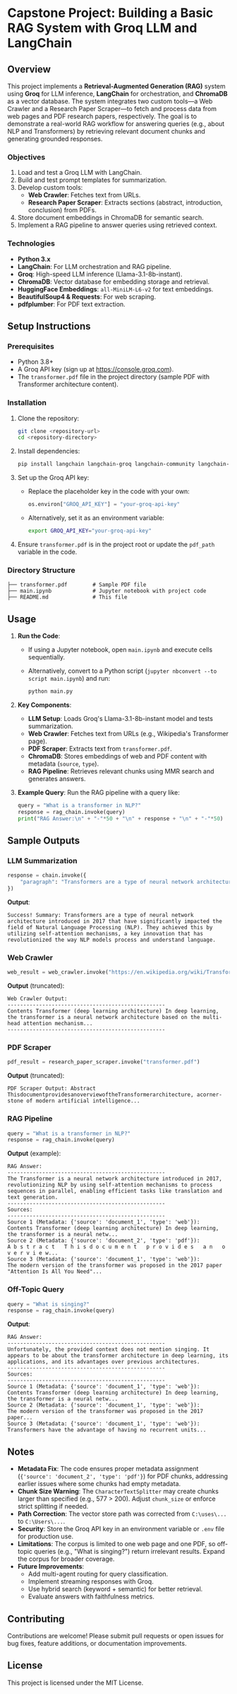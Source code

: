 # Capstone Project: Building a Basic RAG System with Groq LLM and LangChain

## Overview

This project implements a **Retrieval-Augmented Generation (RAG)** system using **Groq** for LLM inference, **LangChain** for orchestration, and **ChromaDB** as a vector database. The system integrates two custom tools—a Web Crawler and a Research Paper Scraper—to fetch and process data from web pages and PDF research papers, respectively. The goal is to demonstrate a real-world RAG workflow for answering queries (e.g., about NLP and Transformers) by retrieving relevant document chunks and generating grounded responses.

### Objectives

1. Load and test a Groq LLM with LangChain.
2. Build and test prompt templates for summarization.
3. Develop custom tools:
   - **Web Crawler**: Fetches text from URLs.
   - **Research Paper Scraper**: Extracts sections (abstract, introduction, conclusion) from PDFs.
4. Store document embeddings in ChromaDB for semantic search.
5. Implement a RAG pipeline to answer queries using retrieved context.

### Technologies

- **Python 3.x**
- **LangChain**: For LLM orchestration and RAG pipeline.
- **Groq**: High-speed LLM inference (Llama-3.1-8b-instant).
- **ChromaDB**: Vector database for embedding storage and retrieval.
- **HuggingFace Embeddings**: `all-MiniLM-L6-v2` for text embeddings.
- **BeautifulSoup4 & Requests**: For web scraping.
- **pdfplumber**: For PDF text extraction.

## Setup Instructions

### Prerequisites

- Python 3.8+
- A Groq API key (sign up at https://console.groq.com).
- The `transformer.pdf` file in the project directory (sample PDF with Transformer architecture content).

### Installation

1. Clone the repository:

   ```bash
   git clone <repository-url>
   cd <repository-directory>
   ```

2. Install dependencies:

   ```bash
   pip install langchain langchain-groq langchain-community langchain-huggingface groq chromadb beautifulsoup4 requests pdfplumber sentence-transformers
   ```

3. Set up the Groq API key:

   - Replace the placeholder key in the code with your own:

     ```python
     os.environ["GROQ_API_KEY"] = "your-groq-api-key"
     ```

   - Alternatively, set it as an environment variable:

     ```bash
     export GROQ_API_KEY="your-groq-api-key"
     ```

4. Ensure `transformer.pdf` is in the project root or update the `pdf_path` variable in the code.

### Directory Structure

```
├── transformer.pdf        # Sample PDF file
├── main.ipynb             # Jupyter notebook with project code
├── README.md              # This file
```

## Usage

1. **Run the Code**:

   - If using a Jupyter notebook, open `main.ipynb` and execute cells sequentially.

   - Alternatively, convert to a Python script (`jupyter nbconvert --to script main.ipynb`) and run:

     ```bash
     python main.py
     ```

2. **Key Components**:

   - **LLM Setup**: Loads Groq's Llama-3.1-8b-instant model and tests summarization.
   - **Web Crawler**: Fetches text from URLs (e.g., Wikipedia's Transformer page).
   - **PDF Scraper**: Extracts text from `transformer.pdf`.
   - **ChromaDB**: Stores embeddings of web and PDF content with metadata (`source`, `type`).
   - **RAG Pipeline**: Retrieves relevant chunks using MMR search and generates answers.

3. **Example Query**: Run the RAG pipeline with a query like:

   ```python
   query = "What is a transformer in NLP?"
   response = rag_chain.invoke(query)
   print("RAG Answer:\n" + "-"*50 + "\n" + response + "\n" + "-"*50)
   ```

## Sample Outputs

### LLM Summarization

```python
response = chain.invoke({
    "paragraph": "Transformers are a type of neural network architecture introduced in 2017 that revolutionized NLP by using self-attention mechanisms."
})
```

**Output**:

```
Success! Summary: Transformers are a type of neural network architecture introduced in 2017 that have significantly impacted the field of Natural Language Processing (NLP). They achieved this by utilizing self-attention mechanisms, a key innovation that has revolutionized the way NLP models process and understand language.
```

### Web Crawler

```python
web_result = web_crawler.invoke("https://en.wikipedia.org/wiki/Transformer_(deep_learning_architecture)")
```

**Output** (truncated):

```
Web Crawler Output:
--------------------------------------------------
Contents Transformer (deep learning architecture) In deep learning, the transformer is a neural network architecture based on the multi-head attention mechanism...
--------------------------------------------------
```

### PDF Scraper

```python
pdf_result = research_paper_scraper.invoke("transformer.pdf")
```

**Output** (truncated):

```
PDF Scraper Output: Abstract ThisdocumentprovidesanoverviewoftheTransformerarchitecture, acorner- stone of modern artificial intelligence...
```

### RAG Pipeline

```python
query = "What is a transformer in NLP?"
response = rag_chain.invoke(query)
```

**Output** (example):

```
RAG Answer:
--------------------------------------------------
The Transformer is a neural network architecture introduced in 2017, revolutionizing NLP by using self-attention mechanisms to process sequences in parallel, enabling efficient tasks like translation and text generation.
--------------------------------------------------
Sources:
--------------------------------------------------
Source 1 (Metadata: {'source': 'document_1', 'type': 'web'}):
Contents Transformer (deep learning architecture) In deep learning, the transformer is a neural netw...
Source 2 (Metadata: {'source': 'document_2', 'type': 'pdf'}):
A b s t r a c t   T h i s d o c u m e n t   p r o v i d e s   a n   o v e r v i e w...
Source 3 (Metadata: {'source': 'document_1', 'type': 'web'}):
The modern version of the transformer was proposed in the 2017 paper "Attention Is All You Need"...
```

### Off-Topic Query

```python
query = "What is singing?"
response = rag_chain.invoke(query)
```

**Output**:

```
RAG Answer:
--------------------------------------------------
Unfortunately, the provided context does not mention singing. It appears to be about the transformer architecture in deep learning, its applications, and its advantages over previous architectures.
--------------------------------------------------
Sources:
--------------------------------------------------
Source 1 (Metadata: {'source': 'document_1', 'type': 'web'}):
Contents Transformer (deep learning architecture) In deep learning, the transformer is a neural netw...
Source 2 (Metadata: {'source': 'document_1', 'type': 'web'}):
The modern version of the transformer was proposed in the 2017 paper...
Source 3 (Metadata: {'source': 'document_1', 'type': 'web'}):
Transformers have the advantage of having no recurrent units...
```

## Notes

- **Metadata Fix**: The code ensures proper metadata assignment (`{'source': 'document_2', 'type': 'pdf'}`) for PDF chunks, addressing earlier issues where some chunks had empty metadata.
- **Chunk Size Warning**: The `CharacterTextSplitter` may create chunks larger than specified (e.g., 577 &gt; 200). Adjust `chunk_size` or enforce strict splitting if needed.
- **Path Correction**: The vector store path was corrected from `C:\uses\...` to `C:\Users\...`.
- **Security**: Store the Groq API key in an environment variable or `.env` file for production use.
- **Limitations**: The corpus is limited to one web page and one PDF, so off-topic queries (e.g., "What is singing?") return irrelevant results. Expand the corpus for broader coverage.
- **Future Improvements**:
  - Add multi-agent routing for query classification.
  - Implement streaming responses with Groq.
  - Use hybrid search (keyword + semantic) for better retrieval.
  - Evaluate answers with faithfulness metrics.

## Contributing

Contributions are welcome! Please submit pull requests or open issues for bug fixes, feature additions, or documentation improvements.

## License

This project is licensed under the MIT License.